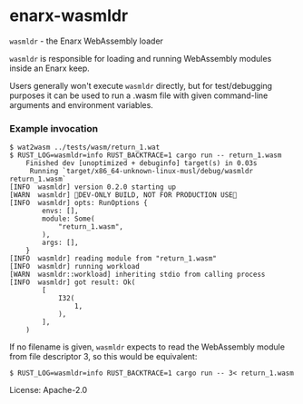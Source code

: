 # enarx-wasmldr

`wasmldr` - the Enarx WebAssembly loader

`wasmldr` is responsible for loading and running WebAssembly modules
inside an Enarx keep.

Users generally won't execute `wasmldr` directly, but for test/debugging
purposes it can be used to run a .wasm file with given command-line
arguments and environment variables.

### Example invocation

```console
$ wat2wasm ../tests/wasm/return_1.wat
$ RUST_LOG=wasmldr=info RUST_BACKTRACE=1 cargo run -- return_1.wasm
    Finished dev [unoptimized + debuginfo] target(s) in 0.03s
     Running `target/x86_64-unknown-linux-musl/debug/wasmldr return_1.wasm`
[INFO  wasmldr] version 0.2.0 starting up
[WARN  wasmldr] 🌭DEV-ONLY BUILD, NOT FOR PRODUCTION USE🌭
[INFO  wasmldr] opts: RunOptions {
        envs: [],
        module: Some(
            "return_1.wasm",
        ),
        args: [],
    }
[INFO  wasmldr] reading module from "return_1.wasm"
[INFO  wasmldr] running workload
[WARN  wasmldr::workload] inheriting stdio from calling process
[INFO  wasmldr] got result: Ok(
        [
            I32(
                1,
            ),
        ],
    )
```

If no filename is given, `wasmldr` expects to read the WebAssembly module
from file descriptor 3, so this would be equivalent:
```console
$ RUST_LOG=wasmldr=info RUST_BACKTRACE=1 cargo run -- 3< return_1.wasm
 ```


License: Apache-2.0
